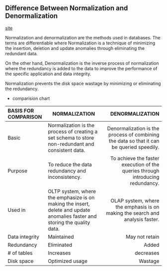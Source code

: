 ## Difference Between Normalization and Denormalization

[site](https://techdifferences.com/difference-between-normalization-and-denormalization.html)

Normalization and denormalization are the methods used in databases. The terms are differentiable where Normalization is a technique of minimizing the insertion, deletion and update anomalies through eliminating the redundant data. 

On the other hand, Denormalization is the inverse process of normalization where the redundancy is added to the data to improve the performance of the specific application and data integrity.

Normalization prevents the disk space wastage by minimizing or eliminating the redundancy.

- comparision chart

|BASIS FOR COMPARISON|NORMALIZATION|DENORMALIZATION|
|:-|-|-:|
|Basic|Normalization is the process of creating a set schema to store non-redundant and consistent data.|Denormalization is the process of combining the data so that it can be queried speedily.|
|Purpose|To reduce the data redundancy and inconsistency.|To achieve the faster execution of the queries through introducing redundancy.|
|Used in|OLTP system, where the emphasize is on making the insert, delete and update anomalies faster and storing the quality data.|OLAP system, where the emphasis is on making the search and analysis faster.|
|Data integrity|Maintained|	May not retain|
|Redundancy|Eliminated|Added|
|# of tables|Increases|decreases|
|Disk space|Optimized usage|Wastage|